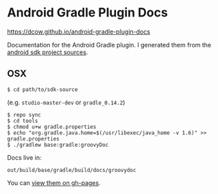 # Android Gradle Plugin Docs

https://dcow.github.io/android-gradle-plugin-docs

Documentation for the Android Gradle plugin. I generated them from the
[android sdk project sources](http://tools.android.com/build).

## OSX

    $ cd path/to/sdk-source 

(e.g. `studio-master-dev` or `gradle_0.14.2`)

    $ repo sync
    $ cd tools
    $ chmod u+w gradle.properties
    $ echo "org.gradle.java.home=$(/usr/libexec/java_home -v 1.6)" >> gradle.properties
    $ ./gradlew base:gradle:groovyDoc

Docs live in:

    out/build/base/gradle/build/docs/groovydoc

You can [view them on gh-pages](https://dcow.github.io/android-gradle-plugin-docs).
